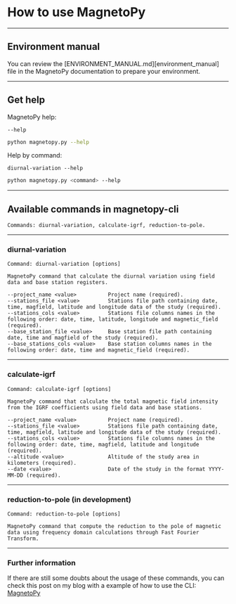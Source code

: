 # How to use MagnetoPy

---
## Environment manual
You can review the [ENVIRONMENT_MANUAL.md][environment_manual] file in the MagnetoPy documentation to prepare your environment.

---
## Get help
MagnetoPy help:

    --help

```sh
python magnetopy.py --help
```

Help by command:

    diurnal-variation --help

```sh
python magnetopy.py <command> --help
```

---
## Available commands in magnetopy-cli
    Commands: diurnal-variation, calculate-igrf, reduction-to-pole.

___
### diurnal-variation
    Command: diurnal-variation [options]

    MagnetoPy command that calculate the diurnal variation using field data and base station registers.

    --project_name <value>          Project name (required).
    --stations_file <value>         Stations file path containing date, time, magfield, latitude and longitude data of the study (required).
    --stations_cols <value>         Stations file columns names in the following order: date, time, latitude, longitude and magnetic_field (required).
    --base_station_file <value>     Base station file path containing date, time and magfield of the study (required).
    --base_stations_cols <value>    Base station columns names in the following order: date, time and magnetic_field (required).

___
### calculate-igrf
    Command: calculate-igrf [options]

    MagnetoPy command that calculate the total magnetic field intensity from the IGRF coefficients using field data and base stations.

    --project_name <value>          Project name (required).
    --stations_file <value>         Stations file path containing date, time, magfield, latitude and longitude data of the study (required).
    --stations_cols <value>         Stations file columns names in the following order: date, time, magfield, latitude and longitude (required).
    --altitude <value>              Altitude of the study area in kilometers (required).
    --date <value>                  Date of the study in the format YYYY-MM-DD (required).
    
___
### reduction-to-pole (in development)
    Command: reduction-to-pole [options]

    MagnetoPy command that compute the reduction to the pole of magnetic data using frequency domain calculations through Fast Fourier Transform.

___
### Further information
If there are still some doubts about the usage of these commands, you can check this post on my blog with a example of how to use the CLI:
[MagnetoPy](https://jcbucio.github.io/portafolio/MagnetoPy)